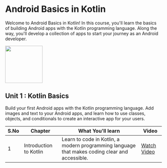 # Android Basics in Kotlin 
Welcome to Android Basics in Kotlin! In this course, you'll learn the basics of building Android apps with the Kotlin programming language. Along the way, you'll develop a collection of apps to start your journey as an Android developer.

<img src="https://developer.android.com/static/images/hero-assets/android-basics-kotlin.svg" width="120px"/>

## Unit 1 : Kotlin Basics
Build your first Android apps with the Kotlin programming language. Add images and text to your Android apps, and learn how to use classes, objects, and conditionals to create an interactive app for your users.

|S.No | Chapter | What You'll learn | Video
|------|------|------|-------|
|1 | Introduction to Kotlin | Learn to code in Kotlin, a modern programming language that makes coding clear and accessible. | [Watch Video](https://youtu.be/OpQ3VzzgE0g)
 
